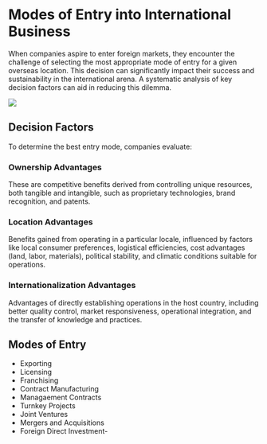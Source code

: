 # Modes of Entry into International Business


When companies aspire to enter foreign markets, they encounter the challenge of selecting the most appropriate mode of entry for a given overseas location. This decision can significantly impact their success and sustainability in the international arena. A systematic analysis of key decision factors can aid in reducing this dilemma.


![](https://media.geeksforgeeks.org/wp-content/uploads/20230217170813/Modes-of-entry-into-international-business.png)

## Decision Factors

To determine the best entry mode, companies evaluate:

### Ownership Advantages

These are competitive benefits derived from controlling unique resources, both tangible and intangible, such as proprietary technologies, brand recognition, and patents.

### Location Advantages

Benefits gained from operating in a particular locale, influenced by factors like local consumer preferences, logistical efficiencies, cost advantages (land, labor, materials), political stability, and climatic conditions suitable for operations.

### Internationalization Advantages

Advantages of directly establishing operations in the host country, including better quality control, market responsiveness, operational integration, and the transfer of knowledge and practices.

## Modes of Entry

- Exporting
- Licensing
- Franchising
- Contract Manufacturing
- Managaement Contracts
- Turnkey Projects
- Joint Ventures
- Mergers and Acquisitions
- Foreign Direct Investment- 

